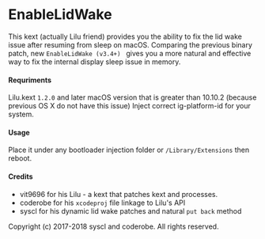 EnableLidWake
====

This kext (actually Lilu friend) provides you the ability to fix the lid wake issue after resuming from sleep on macOS. Comparing the previous binary patch, new ```EnableLidWake (v3.4+) ``` gives you a more natural and effective way to fix the internal display sleep issue in memory.


####  Requriments
Lilu.kext ```1.2.0``` and later
macOS version that is greater than 10.10.2 (because previous OS X do not have this issue)
Inject correct ig-platform-id for your system.

####  Usage
Place it under any bootloader injection folder or ```/Library/Extensions``` then reboot.

####  Credits
- vit9696 for his Lilu - a kext that patches kext and processes.
- coderobe for his ```xcodeproj``` file linkage to Lilu's API
- syscl for his dynamic lid wake patches and natural ```put back``` method

Copyright (c) 2017-2018 syscl and coderobe. All rights reserved.
